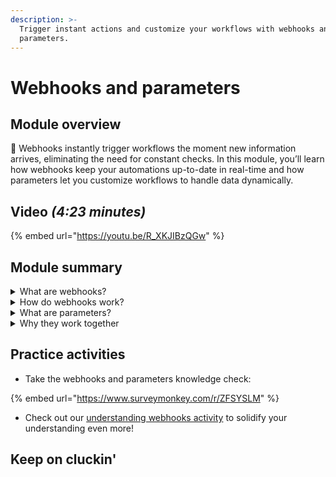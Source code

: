 ```yaml
---
description: >-
  Trigger instant actions and customize your workflows with webhooks and
  parameters.
---
```


# Webhooks and parameters

## Module overview

:egg: Webhooks instantly trigger workflows the moment new information arrives, eliminating the need for constant checks. In this module, you’ll learn how webhooks keep your automations up-to-date in real-time and how parameters let you customize workflows to handle data dynamically.

## Video _(4:23 minutes)_

{% embed url="https://youtu.be/R_XKJIBzQGw" %}

## Module summary

<details>

<summary>What are webhooks?</summary>

A **webhook** is like a notification that triggers a workflow as soon as an event happens—no need to constantly check for updates.

Example: When a customer submits a support ticket, a webhook instantly sends that information to Rewst, starting the workflow right away.

</details>

<details>

<summary>How do webhooks work?</summary>

Webhooks follow a simple process:

1. **An event happens** (e.g., a new ticket is submitted).
2. **The webhook sends a message** (called a payload) to a URL.
3. **A workflow is triggered** based on that message.

This real-time process keeps workflows efficient and responsive.

</details>

<details>

<summary>What are parameters?</summary>

**Parameters** are like fill-in-the-blank options that make workflows adaptable.

Example: Instead of hardcoding a date, you can use a parameter like _ReminderDate_ to customize it each time the workflow runs.

</details>

<details>

<summary>Why they work together</summary>

Webhooks deliver data to workflows, and parameters use that data to customize actions. Together, they make workflows more flexible, reusable, and real-time—keeping your automations efficient and dynamic.

</details>

## Practice activities

* Take the webhooks and parameters knowledge check:&#x20;

{% embed url="https://www.surveymonkey.com/r/ZFSYSLM" %}

* Check out our [understanding webhooks activity](understanding-webhooks-activity.md) to solidify your understanding even more!&#x20;

## Keep on cluckin'
